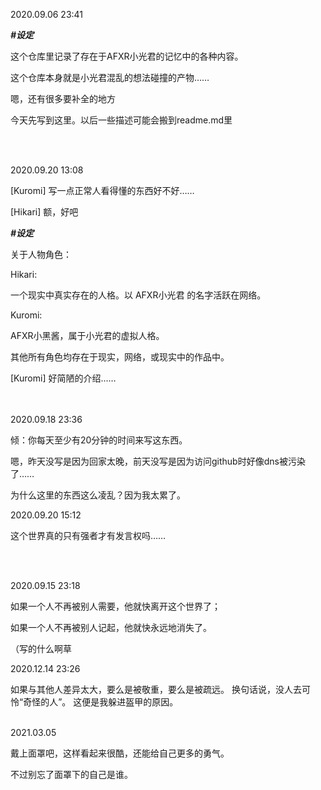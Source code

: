 2020.09.06 23:41

***#设定***

这个仓库里记录了存在于AFXR小光君的记忆中的各种内容。

这个仓库本身就是小光君混乱的想法碰撞的产物……

嗯，还有很多要补全的地方

今天先写到这里。以后一些描述可能会搬到readme.md里

<br/> </br>

2020.09.20 13:08

[Kuromi] 写一点正常人看得懂的东西好不好……

[Hikari] 额，好吧

***#设定***

关于人物角色：

Hikari: 

一个现实中真实存在的人格。以 AFXR小光君 的名字活跃在网络。

Kuromi:

AFXR小黑酱，属于小光君的虚拟人格。

其他所有角色均存在于现实，网络，或现实中的作品中。

[Kuromi] 好简陋的介绍……

<br/> </br>
2020.09.18 23:36

倾：你每天至少有20分钟的时间来写这东西。

嗯，昨天没写是因为回家太晚，前天没写是因为访问github时好像dns被污染了……

为什么这里的东西这么凌乱？因为我太累了。



2020.09.20 15:12

这个世界真的只有强者才有发言权吗……

<br/> </br>

2020.09.15 23:18

如果一个人不再被别人需要，他就快离开这个世界了；

如果一个人不再被别人记起，他就快永远地消失了。

（写的什么啊草


2020.12.14 23:26

如果与其他人差异太大，要么是被敬重，要么是被疏远。
换句话说，没人去可怜“奇怪的人”。
这便是我躲进盔甲的原因。


<br/>
2021.03.05

戴上面罩吧，这样看起来很酷，还能给自己更多的勇气。

不过别忘了面罩下的自己是谁。
